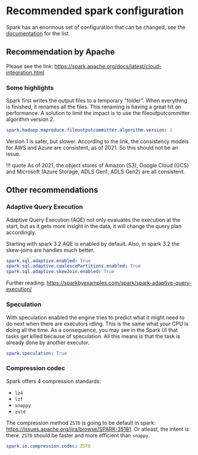 # Recommended spark configuration
Spark has an enormous set of configuration that can be changed, see the [documentation](https://spark.apache.org/docs/latest/configuration.html) 
for the list.

## Recommendation by Apache
Please see the link: https://spark.apache.org/docs/latest/cloud-integration.html

### Some highlights
Spark first writes the output files to a temporary "folder". When everything is finished, it renames all the files.
This renaming is having a great hit on performance. A solution to limit the impact is to use the fileoutputcommitter
algorithm version 2.

```yml
spark.hadoop.mapreduce.fileoutputcommitter.algorithm.version: 2
```

Version 1 is safer, but slower. According to the link, the consistency models for AWS and Azure are consistent, as of 2021.
So this should not be an issue.

!!! quote
    As of 2021, the object stores of Amazon (S3), Google Cloud (GCS) and Microsoft 
    (Azure Storage, ADLS Gen1, ADLS Gen2) are all consistent.

## Other recommendations

### Adaptive Query Execution
Adaptive Query Execution (AQE) not only evaluates the execution at the start, but as it gets more insight in the 
data, it will change the query plan accordingly. 

Starting with spark 3.2 AQE is enabled by default. Also, in spark 3.2 the skew-joins are handles much better.

```yml
spark.sql.adaptive.enabled: True
spark.sql.adaptive.coalescePartitions.enabled: True
spark.sql.adaptive.skewJoin.enabled: True
```

Further reading: https://sparkbyexamples.com/spark/spark-adaptive-query-execution/

### Speculation
With speculation enabled the engine tries to predict what it might need to do next when there are executors idling.
This is the same what your CPU is doing all the time. As a consequence, you may see in the Spark UI that tasks
get killed because of speculation. All this means is that the task is already done by another executor.

```yml
spark.speculation: True
```

### Compression codec
Spark offers 4 compression standards:

* `lz4`
* `lzf`
* `snappy`
* `zstd`

The compression method `ZSTD` is going to be default in spark: https://issues.apache.org/jira/browse/SPARK-35181.
Or atleast, the intent is there. `ZSTD` should be faster and more efficient than `snappy`.

```yml
spark.io.compression.codec: ZSTD
```